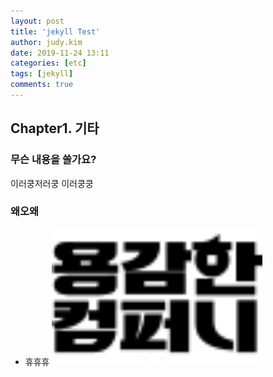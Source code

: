 ```yaml
---
layout: post
title: 'jekyll Test'
author: judy.kim
date: 2019-11-24 13:11
categories: [etc]
tags: [jekyll]
comments: true
---
```


## Chapter1. 기타

### 무슨 내용을 쓸가요?
이러쿵저러쿵 이러쿵쿵

### 왜오왜
- 휴휴휴
<img src="images2/logo_1812.png" width="70%" height="70%" title="" alt=""/></img>
